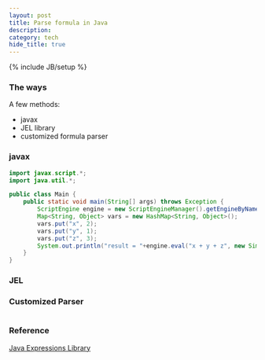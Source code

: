```yaml
---
layout: post
title: Parse formula in Java
description: 
category: tech
hide_title: true
---
```

{% include JB/setup %}


### The ways

A few methods:

+ javax
+ JEL library
+ customized formula parser

### javax


```java
import javax.script.*;
import java.util.*;

public class Main {
    public static void main(String[] args) throws Exception {
        ScriptEngine engine = new ScriptEngineManager().getEngineByName("JavaScript");
        Map<String, Object> vars = new HashMap<String, Object>();
        vars.put("x", 2);
        vars.put("y", 1);
        vars.put("z", 3);
        System.out.println("result = "+engine.eval("x + y + z", new SimpleBindings(vars)));
    }
}
```

### JEL



### Customized Parser

```java

```


### Reference

[Java Expressions Library](https://www.gnu.org/software/jel/)